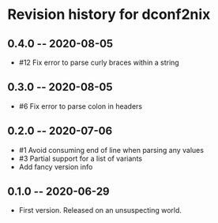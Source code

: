 # Revision history for dconf2nix

## 0.4.0 -- 2020-08-05

* #12 Fix error to parse curly braces within a string

## 0.3.0 -- 2020-08-05

* #6 Fix error to parse colon in headers

## 0.2.0 -- 2020-07-06

* #1 Avoid consuming end of line when parsing any values
* #3 Partial support for a list of variants
* Add fancy version info

## 0.1.0 -- 2020-06-29

* First version. Released on an unsuspecting world.
